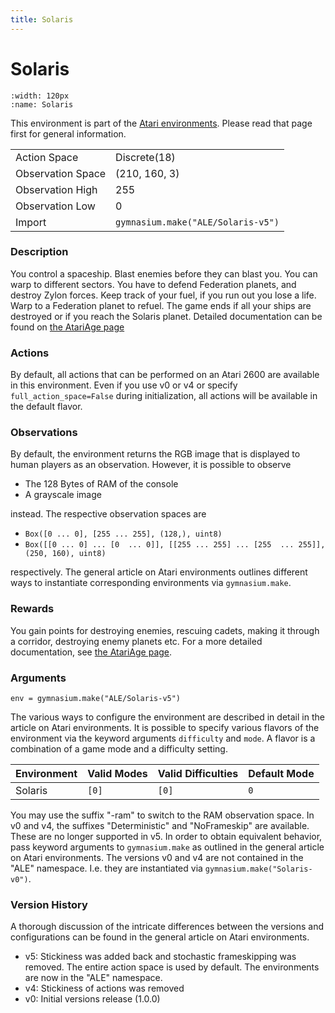 ```yaml
---
title: Solaris
---
```

# Solaris

```{figure} ../../_static/videos/atari/solaris.gif 
:width: 120px
:name: Solaris
```

This environment is part of the <a href='..'>Atari environments</a>. Please read that page first for general information.

|                   |                                    |
|-------------------|------------------------------------|
| Action Space      | Discrete(18)                       |
| Observation Space | (210, 160, 3)                      |
| Observation High  | 255                                |
| Observation Low   | 0                                  |
| Import            | `gymnasium.make("ALE/Solaris-v5")` |

### Description
You control a spaceship. Blast enemies before they can blast you. You can warp to different sectors. You have to defend Federation planets, and destroy Zylon forces. Keep track of your fuel, if you run out you lose a life. Warp to a Federation planet to refuel. The game ends if all your ships are destroyed or if you reach the Solaris planet. Detailed documentation can be found on [the AtariAge page](https://atariage.com/manual_html_page.php?SoftwareLabelID=450)

### Actions
By default, all actions that can be performed on an Atari 2600 are available in this environment.
Even if you use v0 or v4 or specify `full_action_space=False` during initialization, all actions will be available in the default flavor.

### Observations
By default, the environment returns the RGB image that is displayed to human players as an observation. However, it is possible to observe
- The 128 Bytes of RAM of the console
- A grayscale image

instead. The respective observation spaces are
- `Box([0 ... 0], [255 ... 255], (128,), uint8)`
- `Box([[0 ... 0]
 ...
 [0  ... 0]], [[255 ... 255]
 ...
 [255  ... 255]], (250, 160), uint8)
`

respectively. The general article on Atari environments outlines different ways to instantiate corresponding environments
via `gymnasium.make`.

### Rewards

You gain points for destroying enemies, rescuing cadets, making it through a corridor, destroying enemy planets etc. For a more detailed documentation, see [the AtariAge page](https://atariage.com/manual_html_page.php?SoftwareLabelID=450).

### Arguments

```
env = gymnasium.make("ALE/Solaris-v5")
```

The various ways to configure the environment are described in detail in the article on Atari environments.
It is possible to specify various flavors of the environment via the keyword arguments `difficulty` and `mode`. 
A flavor is a combination of a game mode and a difficulty setting.

| Environment | Valid Modes | Valid Difficulties | Default Mode |
|-------------|-------------|--------------------|--------------|
| Solaris     | `[0]`       | `[0]`              | `0`          |

You may use the suffix "-ram" to switch to the RAM observation space. In v0 and v4, the suffixes "Deterministic" and "NoFrameskip" 
are available. These are no longer supported in v5. In order to obtain equivalent behavior, pass keyword arguments to `gymnasium.make` as outlined in 
the general article on Atari environments.
The versions v0 and v4 are not contained in the "ALE" namespace. I.e. they are instantiated via `gymnasium.make("Solaris-v0")`.

### Version History
A thorough discussion of the intricate differences between the versions and configurations can be found in the
general article on Atari environments. 

* v5: Stickiness was added back and stochastic frameskipping was removed. The entire action space is used by default. The environments are now in the "ALE" namespace.
* v4: Stickiness of actions was removed
* v0: Initial versions release (1.0.0)

